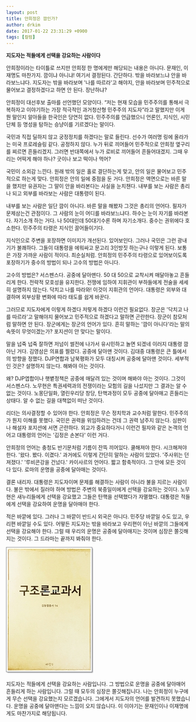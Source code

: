 ```yaml
---
layout: post
title: 안희정은 깜인가?
author: drkim
date: 2017-01-22 23:31:29 +0900
tags: [컬럼]
---
```

**지도자는 적들에게 선택을 강요하는 사람이다**

  


안희정이라는 타이틀로 쓰지만 안희정 한 명에게만 해당되는 내용은 아니다. 문재인, 이재명도 마찬가지. 깜이냐 아니냐! 여기서 결정된다. 간단하다. 밖을 바라보느냐 안을 바라보느냐다. 지도자는 밖을 바라보며 '나를 따르라'고 해야지, 안을 바라보며 민주적으로 물어보고 결정하겠다고 하면 안 된다. 장난하냐?

  


안희정이 대선후보 출마를 선언했던 모양이다. “저는 현재 모습을 민주주의를 통해서 극복하자고 이야기하는 가장 적극적인 과거청산형 민주주의 지도자”라고 말했지만 이게 뭔 말인지 알아들을 한국인은 당연히 없다. 민주주의를 언급했으니 언론인, 지식인, 시민단체 등 명성을 탐하는 승냥이를 기르겠다는 말이다.

  


국민과 직접 딜하지 않고 궁정정치를 하겠다는 말로 들린다. 선수가 여러명 링에 올라가는 미국 프로레슬링 같다. 공정하지 않다. 누가 뒤로 끼어들어 민주적으로 안희정 옆구리를 찌르면 흔들리겠지. 그러면 반대쪽에서 누가 로비로 끼어들어 흔들어대겠지. 그때 우리는 어떡게 해야 하나? 굿이나 보고 떡이나 먹어?

  


국민이 소외감 느낀다. 원래 밖의 일은 홀로 결단하는게 맞고, 안의 일은 물어보고 민주적으로 하는게 맞다. 안희정은 안의 일에 중점을 둔 거다. 안희정은 액면으로는 바른 말을 했지만 유권자는 그 말이 안을 바라본다는 사실을 눈치챈다. 내부를 보는 사람은 총리나 되고 외부를 바라보는 사람은 대통령이 된다. 

  


내부를 보는 사람은 일단 깜이 아니다. 바른 말을 해봤자 그것은 총리의 언어다. 필자가 문제삼는건 관점이다. 그 사람의 눈이 어디를 바라보느냐다. 하수는 눈이 자기를 바라본다. 자기소개 하는 거다. 나 50대인데 50대기수론 하며 자기소개다. 중수는 권위에다 호소한다. 민주주의 타령은 지식인 끌어들이기다.

  


지식인으로 주변을 포장하면 이미지가 개선된다. 있어보인다. 그러나 국민은 그런 광내기가 불쾌하다. 그들이 대통령을 에워싸고 문고리 3인방짓 하는구나 이렇게 된다. 보통은 가장 가까운 사람이 적이다. 최순실처럼. 안희정의 민주주의 타령으로 있어보이도록 포장하기가 중수의 방법이 되나 고수의 방법은 아니다.

  


고수의 방법은? 서스펜스다. 공중에 달아맨다. 50 대 50으로 교착시켜 매달아놓고 흔들리게 한다. 전략적 모호성을 유지한다. 전쟁에 임하여 지휘관이 부하들에게 전술을 세세히 설명하지 않는다. 닥치고 나를 따라와! 이것이 지휘관의 언어다. 대통령은 외부와 대결하며 외부상황 변화에 따라 태도를 쉽게 바꾼다.

  


그러므로 지도자에게 이렇게 하겠다 저렇게 하겠다 이런건 필요없다. 장군은 '닥치고 나를 따르라'고 말해야지 물어보고 민주적으로 하겠다고 말하면 곤란한다. 장군이 참모처럼 말하면 안 된다. 장군에게는 장군의 언어가 있다. 흔히 말하는 '깜이 아니다'라는 말의 속뜻이 무엇이겠는가? 포지션이 안 맞다는 말이다. 

  


말을 넙죽 넙죽 잘하면 저넘이 썰전에 나가서 유시민하고 놀면 되겠네 이러지 대통령 깜 아닌 거다. 김영삼은 의표를 찔렀다. 공중에 달아맨 것이다. 김대중 대통령은 큰 틀에서의 방향을 정했다. DJP연합과 남북평화가 모두 대칭시켜 공중에 달아맨 것이다. 세부적인 것은? 설명하지 않는다. 해봐야 아는 것이다.

  


왜? DJP엽합이나 햇볕정책은 공중에 매달려 있는 것이며 해봐야 아는 것이다. 그것이 서스펜스다. 노무현은 특권세력과의 전쟁이라는 모험의 길을 나섰지만 그 결과는 알 수 없는 것이다. 노몽단일화, 열린우리당 창당, 탄핵과정이 모두 공중에 달아매고 흔들리는 상태다. 알 수 없는 길을 대책없이 떠난 것이다.

  


리더는 의사결정할 수 있어야 한다. 안희정은 무슨 정치학과 교수처럼 말한다. 민주주의가 뭔지 이해를 못했다. 국민은 권력을 위임하려는 건데 그 권력 남주지 않는다. 심판이나 해설자 포지션에 서면 곤란하다. 외교가 중요하다거니 이런건 필자와 같은 논객의 언어고 대통령의 언어는 '김정은 손본다' 이런 거다. 

  


안희정의 언어는 충청도 반기문처럼 기름이 잔뜩 끼어있다. 쿨해져야 한다. 시크해져야 한다. '왔다. 봤다. 이겼다.' 과거에도 이렇게 간단히 말하는 사람이 있었다. '주사위는 던져졌다.' '루비콘강을 건넜다.' 카이사르의 언어다. 짧고 함축적이다. 그 안에 모든 것이 다 있다. 로마의 운명을 공중에 달아매는 것이다. 

  


결론 내리자. 대통령은 지도자이며 문제를 해결하는 사람이 아니라 불을 지르는 사람이다. 불은 밖에서 질러야 하며 방법은 주변의 북중일미에게 선택을 강요하는 것이다. 노무현은 새누리들에게 선택을 강요했고 그들은 탄핵을 선택했다가 자멸했다. 대통령은 적들에게 선택을 강요하여 운명을 달아매야 한다. 

  


적은 바깥에 있다. 그러나 그 바깥이 반드시 외국은 아니다. 민주당 바깥일 수도 있고, 우리편 바깥일 수도 있다. 어떻든 지도자는 밖을 바라보고 우리편이 아닌 바깥의 그들에게 선택을 강요해야 한다. 그럴 때 우리의 운명은 공중에 달아매지는 것이며 심장은 쫄깃해지는 것이다. 그 드라마는 끝까지 봐줘야 한다.

  



 

![](/files/attach/images/199/225/802/20170108_234810.jpg) 

  


지도자는 적들에게 선택을 강요하는 사람입니다. 그 방법으로 운명을 공중에 달아매어 흔들리게 하는 사람입니다. 그럴 때 모두의 심장은 쫄깃해집니다. 나는 안희정이 누구에게 무슨 선택을 강요했는지 모르겠습니다. 그에게서 지도자의 언어를 발견하지 못했습니다. 운명을 공중에 달아맨다는 느낌이 오지 않습니다. 이 이야기는 문재인이나 이재명에게도 마찬가지로 해당됩니다.